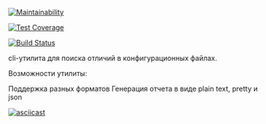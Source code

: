 [![Maintainability](https://api.codeclimate.com/v1/badges/6e9dbc2762f1ede57c6f/maintainability)](https://codeclimate.com/github/Luckybox59/project-lvl2-s463/maintainability)

[![Test Coverage](https://api.codeclimate.com/v1/badges/6e9dbc2762f1ede57c6f/test_coverage)](https://codeclimate.com/github/Luckybox59/project-lvl2-s463/test_coverage)

[![Build Status](https://travis-ci.com/Luckybox59/project-lvl2-s463.svg?branch=master)](https://travis-ci.com/Luckybox59/project-lvl2-s463)

cli-утилита для поиска отличий в конфигурационных файлах.

Возможности утилиты:

Поддержка разных форматов
Генерация отчета в виде plain text, pretty и json

[![asciicast](https://asciinema.org/a/j5luQHTtAEIa7DmjbEKMfrIcP.svg)](https://asciinema.org/a/j5luQHTtAEIa7DmjbEKMfrIcP)
